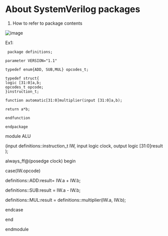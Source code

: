 # About SystemVerilog packages 

1. How to refer to package contents

![image](https://user-images.githubusercontent.com/98731221/208306102-d295e4ab-8db2-4843-83f4-77eeddfa8dba.png)


Ex1:

	
	 package definitions;

	parameter VERSION="1.1"
	
	typedef enum{ADD, SUB,MUL} opcodes_t;
	
	typedef struct{
	logic [31:0]a,b;
	opcodes_t opcode;
	}instruction_t;
	
	function automatic[31:0]multiplier(input [31:0]a,b);
	
	return a*b;
	
	endfunction
	
	endpackage
	

module ALU

(input definitions::instruction_t IW,
input logic clock,
output logic [31:0]result
);

always_ff@(posedge clock) begin

case(IW.opcode)

definitions::ADD:result= IW.a + IW.b;

definitions::SUB:result = IW.a - IW.b;

definitions::MUL:result = definitions::multiplier(IW.a, IW.b);

endcase

end

endmodule
